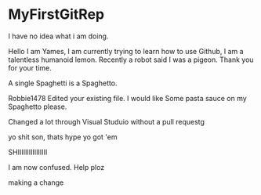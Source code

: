 # MyFirstGitRep
I have no idea what i am doing.

Hello I am Yames, I am currently trying to learn how to use Github, I am a talentless humanoid lemon. Recently a robot said I was a pigeon. Thank you for your time.

A single Spaghetti is a Spaghetto.


Robbie1478 Edited your existing file.  I would like Some pasta sauce on my Spaghetto please.

Changed a lot through Visual Studuio without a pull requestg

yo shit son, thats hype yo got 'em

SHIIIIIIIIIIIIIIII

I am now confused. Help ploz

making a change